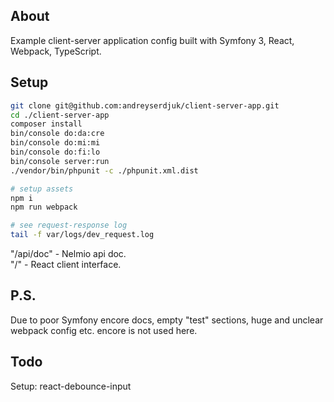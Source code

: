About
-----
Example client-server application config built with Symfony 3, React, Webpack, TypeScript.

Setup
-----
```bash
git clone git@github.com:andreyserdjuk/client-server-app.git
cd ./client-server-app
composer install
bin/console do:da:cre
bin/console do:mi:mi
bin/console do:fi:lo
bin/console server:run
./vendor/bin/phpunit -c ./phpunit.xml.dist

# setup assets
npm i
npm run webpack

# see request-response log
tail -f var/logs/dev_request.log
```
"/api/doc" - Nelmio api doc.  
"/" - React client interface.

P.S.
----
Due to poor Symfony encore docs, empty "test" sections, 
huge and unclear webpack config etc. encore is not used here.

Todo
----
Setup: react-debounce-input